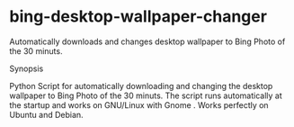 # bing-desktop-wallpaper-changer
Automatically downloads and changes desktop wallpaper to Bing Photo of the 30 minuts.

Synopsis

Python Script for automatically downloading and changing the desktop wallpaper to Bing Photo of the 30 minuts. The script runs automatically at the startup and works on GNU/Linux with Gnome . Works perfectly on Ubuntu and Debian.

